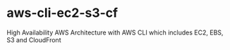 # aws-cli-ec2-s3-cf
High Availability AWS Architecture with AWS CLI which includes EC2, EBS, S3 and CloudFront
